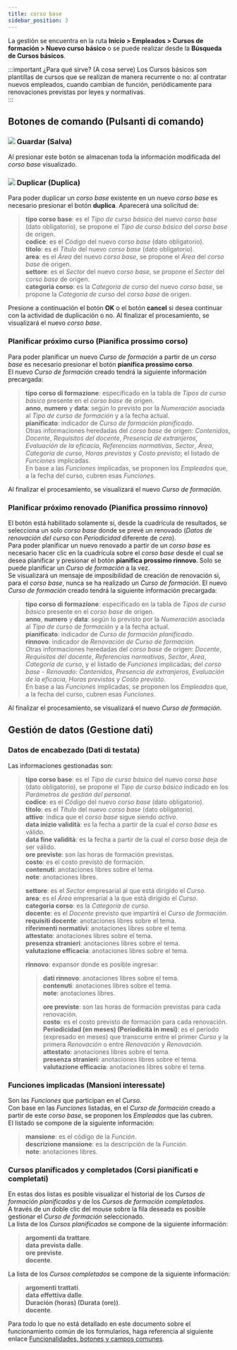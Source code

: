 ```yaml
---
title: corso base
sidebar_position: 3
---
```


La gestión se encuentra en la ruta **Inicio > Empleados > Cursos de formación > Nuevo curso básico** o se puede realizar desde la **Búsqueda de Cursos básicos**.

:::important ¿Para qué sirve? (A cosa serve)
Los Cursos básicos son plantillas de cursos que se realizan de manera recurrente o no: al contratar nuevos empleados, cuando cambian de función, periódicamente para renovaciones previstas por leyes y normativas.   
:::

## Botones de comando (Pulsanti di comando)

### ![](/img/neutral/common/save.png) Guardar (Salva)

Al presionar este botón se almacenan toda la información modificada del *corso base* visualizado.

### ![](/img/neutral/common/duplicate.png) Duplicar (Duplica)

Para poder duplicar un *corso base* existente en un nuevo *corso base* es necesario presionar el botón **duplica**. Aparecerá una solicitud de:   
> **tipo corso base**: es el *Tipo de curso básico* del nuevo *corso base* (dato obligatorio), se propone el *Tipo de curso básico* del *corso base* de origen.  
> **codice**: es el *Código* del nuevo *corso base* (dato obligatorio).  
> **titolo**: es el *Título* del nuevo *corso base* (dato obligatorio).  
> **area**: es el *Área* del nuevo *corso base*, se propone el *Área* del *corso base* de origen.  
> **settore**: es el *Sector* del nuevo *corso base*, se propone el *Sector* del *corso base* de origen.  
> **categoria corso**: es la *Categoría de curso* del nuevo *corso base*, se propone la *Categoría de curso* del *corso base* de origen.

Presione a continuación el botón **OK** o el botón **cancel** si desea continuar con la actividad de duplicación o no. 
Al finalizar el procesamiento, se visualizará el nuevo *corso base*.


### Planificar próximo curso (Pianifica prossimo corso)

Para poder planificar un nuevo *Curso de formación* a partir de un *corso base* es necesario presionar el botón **pianifica prossimo corso**.  
El nuevo *Curso de formación* creado tendrá la siguiente información precargada:  
> **tipo corso di formazione**: especificado en la tabla de *Tipos de curso básico* presente en el *corso base* de origen.  
> **anno**, **numero** y **data**: según lo previsto por la *Numeración* asociada al *Tipo de curso de formación* y a la fecha actual.  
> **pianificato**: indicador de *Curso de formación planificado*.  
> Otras informaciones heredadas del *corso base* de origen: *Contenidos*, *Docente*, *Requisitos del docente*, *Presencia de extranjeros*, *Evaluación de la eficacia*, *Referencias normativas*, *Sector*, *Área*, *Categoría de curso*, *Horas previstas* y *Costo previsto*; el listado de *Funciones* implicadas.  
> En base a las *Funciones* implicadas, se proponen los *Empleados* que, a la fecha del curso, cubren esas *Funciones*.  

Al finalizar el procesamiento, se visualizará el nuevo *Curso de formación*.


### Planificar próximo renovado (Pianifica prossimo rinnovo)

El botón está habilitado solamente si, desde la cuadrícula de resultados, se selecciona un solo *corso base* donde se prevé un renovado (*Datos de renovación del curso* con *Periodicidad* diferente de *cero*).  
Para poder planificar un nuevo renovado a partir de un *corso base* es necesario hacer clic en la cuadrícula sobre el *corso base* desde el cual se desea planificar y presionar el botón **pianifica prossimo rinnovo**. Solo se puede planificar un *Curso de formación* a la vez.  
Se visualizará un mensaje de imposibilidad de creación de renovación si, para el *corso base*, nunca se ha realizado un *Curso de formación*. 
El nuevo *Curso de formación* creado tendrá la siguiente información precargada:  
> **tipo corso di formazione**: especificado en la tabla de *Tipos de curso básico* presente en el *corso base* de origen.  
> **anno**, **numero** y **data**: según lo previsto por la *Numeración* asociada al *Tipo de curso de formación* y a la fecha actual.  
> **pianificato**: indicador de *Curso de formación planificado*.  
> **rinnovo**: indicador de *Renovación de Curso de formación*.  
> Otras informaciones heredadas del *corso base* de origen: *Docente*, *Requisitos del docente*, *Referencias normativas*, *Sector*, *Área*, *Categoría de curso*, y el listado de *Funciones* implicadas; del *corso base - Renovado*: *Contenidos*, *Presencia de extranjeros*, *Evaluación de la eficacia*, *Horas previstas* y *Costo previsto*.  
> En base a las *Funciones* implicadas, se proponen los *Empleados* que, a la fecha del curso, cubren esas *Funciones*.  

Al finalizar el procesamiento, se visualizará el nuevo *Curso de formación*.


## Gestión de datos (Gestione dati)

### Datos de encabezado (Dati di testata)

Las informaciones gestionadas son:  
> **tipo corso base**: es el *Tipo de curso básico* del nuevo *corso base* (dato obligatorio), se propone el *Tipo de curso básico* indicado en los *Parámetros de gestión del personal*.  
> **codice**: es el *Código* del nuevo *corso base* (dato obligatorio).  
> **titolo**: es el *Título* del nuevo *corso base* (dato obligatorio).  
> **attivo**: indica que el *corso base* sigue siendo *activo*.  
> **data inizio validità**: es la fecha a partir de la cual el *corso base* es válido.  
> **data fine validità**: es la fecha a partir de la cual el *corso base* deja de ser válido.  
> **ore previste**: son las horas de formación previstas.  
> **costo**: es el costo previsto de formación.  
> **contenuti**: anotaciones libres sobre el tema.  
> **note**: anotaciones libres.  
>    
> **settore**: es el *Sector* empresarial al que está dirigido el *Curso*.  
> **area**: es el *Área* empresarial a la que está dirigido el *Curso*.  
> **categoria corso**: es la *Categoría de curso*.  
> **docente**: es el *Docente* previsto que impartirá el *Curso de formación*.  
> **requisiti docente**: anotaciones libres sobre el tema.  
> **riferimenti normativi**: anotaciones libres sobre el tema.  
> **attestato**: anotaciones libres sobre el tema.  
> **presenza stranieri**: anotaciones libres sobre el tema.  
> **valutazione efficacia**: anotaciones libres sobre el tema.  
>
> **rinnovo**: expansor donde es posible ingresar:  
>
>> **dati rinnovo**: anotaciones libres sobre el tema.  
>> **contenuti**: anotaciones libres sobre el tema.  
>> **note**: anotaciones libres.  
>>
>> **ore previste**: son las horas de formación previstas para cada renovación.  
>> **costo**: es el costo previsto de formación para cada renovación.  
>> **Periodicidad (en meses) (Periodicità in mesi)**: es el período (expresado en meses) que transcurre entre el primer *Curso* y la primera *Renovación* o entre *Renovación* y *Renovación*.  
>> **attestato**: anotaciones libres sobre el tema.  
>> **presenza stranieri**: anotaciones libres sobre el tema.  
>> **valutazione efficacia**: anotaciones libres sobre el tema.  

### Funciones implicadas (Mansioni interessate)

Son las *Funciones* que participan en el *Curso*.  
Con base en las *Funciones* listadas, en el *Curso de formación* creado a partir de este *corso base*, se proponen los *Empleados* que las cubren.  
El listado se compone de la siguiente información:  
> **mansione**: es el código de la *Función*.  
> **descrizione mansione**: es la descripción de la *Función*.  
> **note**: anotaciones libres.  

### Cursos planificados y completados (Corsi pianificati e completati)

En estas dos listas es posible visualizar el historial de los *Cursos de formación planificados* y de los *Cursos de formación completados*.  
A través de un doble clic del mouse sobre la fila deseada es posible gestionar el *Curso de formación* seleccionado.  
La lista de los *Cursos planificados* se compone de la siguiente información:  
> **argomenti da trattare**.  
> **data prevista dalle**.  
> **ore previste**.  
> **docente**.  

La lista de los *Cursos completados* se compone de la siguiente información:  
> **argomenti trattati**.  
> **data effettiva dalle**.  
> **Duración (horas) (Durata (ore))**.  
> **docente**.  

Para todo lo que no está detallado en este documento sobre el funcionamiento común de los formularios, haga referencia al siguiente enlace [Funcionalidades, botones y campos comunes](/docs/guide/common).